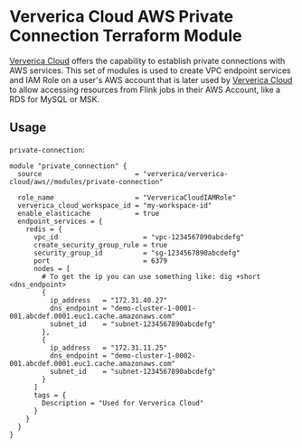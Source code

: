 # Ververica Cloud AWS Private Connection Terraform Module

[Ververica Cloud](https://ververica.cloud) offers the capability to establish private connections with AWS services. This set of modules is used to create VPC endpoint services and IAM Role on a user's AWS account that is later used by [Ververica Cloud](https://ververica.cloud) to allow accessing resources from Flink jobs in their AWS Account, like a RDS for MySQL or MSK.

## Usage
`private-connection`:

```hcl
module "private_connection" {
  source                       = "ververica/ververica-cloud/aws//modules/private-connection"
  
  role_name                    = "VervericaCloudIAMRole"
  ververica_cloud_workspace_id = "my-workspace-id"
  enable_elasticache           = true
  endpoint_services = {
    redis = {
      vpc_id                     = "vpc-1234567890abcdefg"
      create_security_group_rule = true
      security_group_id          = "sg-1234567890abcdefg"
      port                       = 6379
      nodes = [
        # To get the ip you can use something like: dig +short <dns_endpoint>
        {
          ip_address   = "172.31.40.27"
          dns_endpoint = "demo-cluster-1-0001-001.abcdef.0001.euc1.cache.amazonaws.com"
          subnet_id    = "subnet-1234567890abcdefg"
        },
        {
          ip_address   = "172.31.11.25"
          dns_endpoint = "demo-cluster-1-0002-001.abcdef.0001.euc1.cache.amazonaws.com"
          subnet_id    = "subnet-1234567890abcdefg"
        }
      ]
      tags = {
        Description = "Used for Ververica Cloud"
      }
    }
  }
}
```
